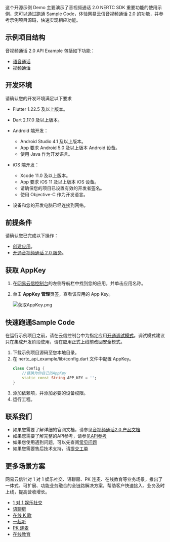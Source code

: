 
这个开源示例 Demo 主要演示了音视频通话 2.0 NERTC SDK 重要功能的使用示例，您可以通过跑通 Sample Code，体验网易云信音视频通话 2.0 的功能，并参考示例项目源码，快速实现相应功能。

## 示例项目结构
音视频通话 2.0 API Example 包括如下功能：

- [语音通话](/Basic/AudioCall)
- [视频通话](/Basic/VideoCall)

## <span id="开发环境">开发环境</span>
请确认您的开发环境满足以下要求

- Flutter 1.22.5 及以上版本。
 
- Dart 2.17.0 及以上版本。
- Android 端开发：
    - Android Studio 4.1 及以上版本。
    - App 要求 Android 5.0 及以上版本 Android 设备。
    - 使用 Java 作为开发语言。
- iOS 端开发：
    - Xcode 11.0 及以上版本。
    - App 要求 iOS 11 及以上版本 iOS 设备。
    - 请确保您的项目已设置有效的开发者签名。
    - 使用 Objective-C 作为开发语言。
- 设备和您的开发电脑已经连接到网络。


## <span id="前提条件">前提条件</span>
请确认您已完成以下操作：

- <a href="https://doc.yunxin.163.com/console/docs/TIzMDE4NTA?platform=console" target="_blank">创建应用</a>。
- <a href="/docs/jcyOTA0ODM/TYzODcyNjE" target="_blank">开通音视频通话 2.0 服务</a>。

## <span id="获取 App Key">获取 AppKey</span>

1. 在<a href="https://app.yunxin.163.com/index#/" target="_blank">网易云信控制台</a>的左侧导航栏中找到您的应用，并单击应用名称。
2. 单击 **AppKey 管理**页签，查看该应用的 App Key。


    ![获取AppKey.png](https://yx-web-nosdn.netease.im/common/e50805409d30c7e65568463f5edeb2fd/获取AppKey.png)



## <span id="快速跑通Sample Code">快速跑通Sample Code</span>

在运行示例项目之前，请在云信控制台中为指定应用[开通调试模式](/docs/jcyOTA0ODM/TQ0MTI2ODQ?platformId=50002#修改鉴权方式)。调试模式建议只在集成开发阶段使用，请在应用正式上线前改回安全模式。

1. 下载示例项目源码至您本地目录。
2. 在 nertc_api_example/lib/config.dart 文件中配置 AppKey。
    ```dart
    class Config {
        //替换为你自己的AppKey
        static const String APP_KEY = '';
    }
    ```
3. 添加依赖项，并添加必要的设备权限。
4. 运行工程。  
  
  
## 联系我们

- 如果您需要了解详细的官网文档，请参见[音视频通话2.0 产品文档](https://doc.yunxin.163.com/nertc/docs/home-page?platform=android)
- 如果您需要了解完整的API参考，请参见[API参考](https://doc.yunxin.163.com/nertc/api-refer)
- 如果您使用遇到问题，可以先查阅[常见问题](https://faq.yunxin.163.com/kb/main/#/)
- 如果您需要售后技术支持，请[提交工单](https://app.yunxin.163.com/index#/issue/submit)  

## 更多场景方案
网易云信针对 1 对 1 娱乐社交、语聊房、PK 连麦、在线教育等业务场景，推出了一体式、可扩展、功能业务融合的全链路解决方案，帮助客户快速接入、业务及时上线，提高营收增长。
- [1 对 1 娱乐社交](https://github.com/netease-kit/1V1)
- [语聊房](https://github.com/netease-kit/NEChatroom)
- [在线 K 歌](https://github.com/netease-kit/NEKaraoke)
- [一起听](https://github.com/netease-kit/NEListenTogether)
- [PK 连麦](https://github.com/netease-kit/OnlinePK)
- [在线教育](https://github.com/netease-kit/WisdomEducation)
